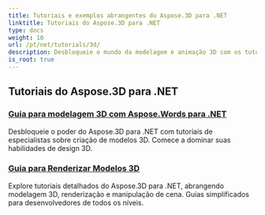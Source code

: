 ```yaml
---
title: Tutoriais e exemplos abrangentes do Aspose.3D para .NET
linktitle: Tutoriais do Aspose.3D para .NET
type: docs
weight: 10
url: /pt/net/tutorials/3d/
description: Desbloqueie o mundo da modelagem e animação 3D com os tutoriais do Aspose.3D para .NET. Eleve seus projetos sem esforço – da renderização à extrusão linear.
is_root: true
---
```


## Tutoriais do Aspose.3D para .NET
### [Guia para modelagem 3D com Aspose.Words para .NET](./guide-to-3d-modeling/)
Desbloqueie o poder do Aspose.3D para .NET com tutoriais de especialistas sobre criação de modelos 3D. Comece a dominar suas habilidades de design 3D.
### [Guia para Renderizar Modelos 3D](./guide-to-rendering/)
Explore tutoriais detalhados do Aspose.3D para .NET, abrangendo modelagem 3D, renderização e manipulação de cena. Guias simplificados para desenvolvedores de todos os níveis.